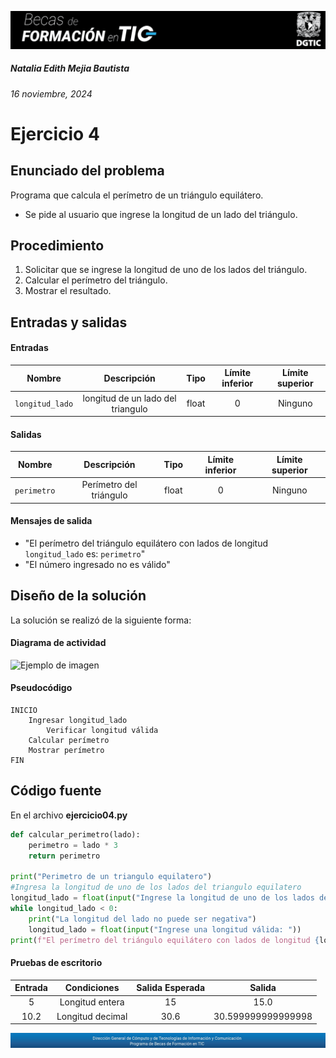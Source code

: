 ![headerDGTIC](/Imagenes/headerDGTIC.png)

##### Natalia Edith Mejia Bautista 
###### 16 noviembre, 2024

# Ejercicio 4

## Enunciado del problema
Programa que calcula el perímetro de un triángulo equilátero.
- Se pide al usuario que ingrese la longitud de un lado del triángulo.

## Procedimiento 
1. Solicitar que se ingrese la longitud de uno de los lados del triángulo.
2. Calcular el perímetro del triángulo.
3. Mostrar el resultado.


## Entradas y salidas
#### Entradas
| Nombre  | Descripción  | Tipo | Límite inferior | Límite superior |
|:-------------:|:---------------:| :-------------:|:---------:|:---------:|
| `longitud_lado` | longitud de un lado del triangulo | float | 0 | Ninguno  |

#### Salidas
| Nombre  | Descripción  | Tipo | Límite inferior | Límite superior |
|:-------------:|:---------------:| :-------------:|:---------:|:---------:|
| `perimetro` | Perímetro del triángulo | float | 0 | Ninguno |

#### Mensajes de salida
- "El perímetro del triángulo equilátero con lados de longitud `longitud_lado` es: `perimetro`"
- "El número ingresado no es válido"

## Diseño de la solución 
La solución se realizó de la siguiente forma:
#### Diagrama de actividad
![Ejemplo de imagen](https://ejemplo.com/imagen.png)


#### Pseudocódigo
```plaintext
INICIO
    Ingresar longitud_lado
        Verificar longitud válida
    Calcular perímetro
    Mostrar perímetro
FIN
```

## Código fuente
En el archivo **ejercicio04.py**
```python
def calcular_perimetro(lado):
    perimetro = lado * 3
    return perimetro

print("Perimetro de un triangulo equilatero")
#Ingresa la longitud de uno de los lados del triangulo equilatero
longitud_lado = float(input("Ingrese la longitud de uno de los lados del triangulo equilatero: "))
while longitud_lado < 0:
    print("La longitud del lado no puede ser negativa")
    longitud_lado = float(input("Ingrese una longitud válida: "))
print(f"El perímetro del triángulo equilátero con lados de longitud {longitud_lado} es:", calcular_perimetro(longitud_lado))
```

#### Pruebas de escritorio
| Entrada |Condiciones | Salida Esperada | Salida |
|:-------------:|:---------------:| :-------------:|:-------------:|
| 5 | Longitud entera | 15 | 15.0 |
| 10.2 | Longitud decimal | 30.6 | 30.599999999999998 |


![footerDGTIC](/Imagenes/footerDGTIC.png)